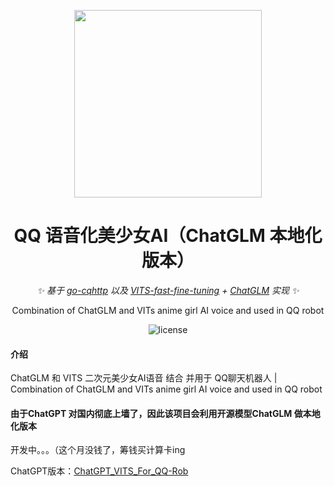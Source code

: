 <div align="center">

<p align="center">
    <img src="https://user-images.githubusercontent.com/81006731/227700420-8083b21d-4518-4546-a956-2f68d92bd28e.png" alt="" width="300px">
</p>
    
# QQ 语音化美少女AI（ChatGLM 本地化版本）
    
_✨ 基于 [go-cqhttp](https://github.com/Mrs4s/go-cqhttp) 以及 [VITS-fast-fine-tuning](https://github.com/Plachtaa/VITS-fast-fine-tuning) + [ChatGLM](https://github.com/THUDM/ChatGLM-6B)  实现 ✨_  
    
Combination of ChatGLM and VITs anime girl AI voice and used in QQ robot
    
</div>

<p align="center">
    <img src="https://img.shields.io/badge/Python-3.8+-blue" alt="license">
</p>


#### 介绍
 ChatGLM 和 VITS 二次元美少女AI语音 结合 并用于 QQ聊天机器人 | Combination of ChatGLM and VITs anime girl AI voice and used in QQ robot
 
#### 由于ChatGPT 对国内彻底上墙了，因此该项目会利用开源模型ChatGLM 做本地化版本
开发中。。。（这个月没钱了，筹钱买计算卡ing

ChatGPT版本：[ChatGPT_VITS_For_QQ-Rob](https://github.com/Panzer-Jack/ChatGPT_VITS_For_QQ-Rob)
